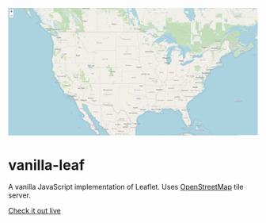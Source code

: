 ![vanilla-leaf](./vanilla-leaf.png)

# vanilla-leaf

A vanilla JavaScript implementation of Leaflet. Uses [OpenStreetMap](https://www.openstreetmap.org/) tile server.

[Check it out live](https://patrick-ware.github.io/vanilla-leaf/)
